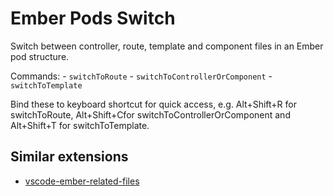 # Ember Pods Switch

Switch between controller, route, template and component files in an Ember pod structure.

Commands:
	- `switchToRoute`
	- `switchToControllerOrComponent`
	- `switchToTemplate`

Bind these to keyboard shortcut for quick access, e.g. Alt+Shift+R for switchToRoute,
Alt+Shift+Cfor switchToControllerOrComponent and Alt+Shift+T for switchToTemplate.

## Similar extensions

- [vscode-ember-related-files](https://github.com/josa42/vscode-ember-related-files)
